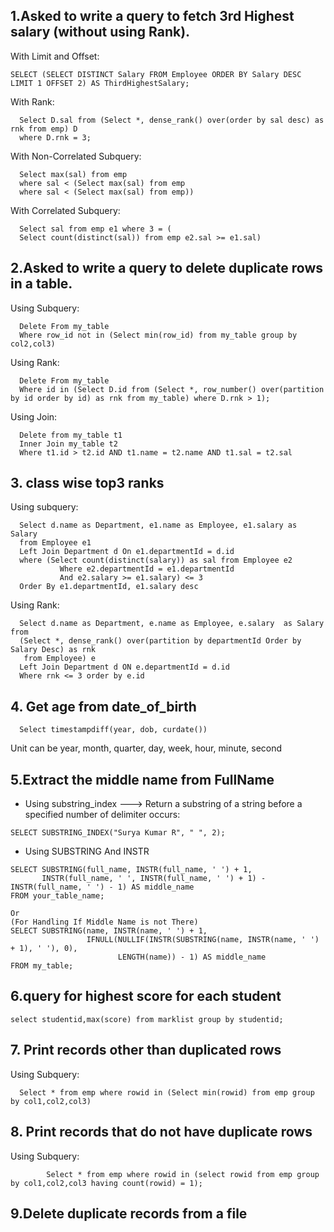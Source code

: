 ## 1.Asked to write a query to fetch 3rd Highest salary (without using Rank). 
With Limit and Offset:
```
SELECT (SELECT DISTINCT Salary FROM Employee ORDER BY Salary DESC LIMIT 1 OFFSET 2) AS ThirdHighestSalary;
```
With Rank: 
```
  Select D.sal from (Select *, dense_rank() over(order by sal desc) as rnk from emp) D 
  where D.rnk = 3; 
```
With Non-Correlated Subquery:
```
  Select max(sal) from emp 
  where sal < (Select max(sal) from emp 
  where sal < (Select max(sal) from emp))
```
With Correlated Subquery:
```
  Select sal from emp e1 where 3 = (
  Select count(distinct(sal)) from emp e2.sal >= e1.sal)
```

## 2.Asked to write a query to delete duplicate rows in a table. 
Using Subquery:
```
  Delete From my_table 
  Where row_id not in (Select min(row_id) from my_table group by col2,col3)
```
Using Rank: 
```
  Delete From my_table
  Where id in (Select D.id from (Select *, row_number() over(partition by id order by id) as rnk from my_table) where D.rnk > 1);
```
Using Join:
```
  Delete from my_table t1 
  Inner Join my_table t2 
  Where t1.id > t2.id AND t1.name = t2.name AND t1.sal = t2.sal  
```

## 3. class wise top3 ranks 
Using subquery:
```
  Select d.name as Department, e1.name as Employee, e1.salary as Salary 
  from Employee e1
  Left Join Department d On e1.departmentId = d.id
  where (Select count(distinct(salary)) as sal from Employee e2 
           Where e2.departmentId = e1.departmentId 
           And e2.salary >= e1.salary) <= 3
  Order By e1.departmentId, e1.salary desc
```
Using Rank:
```
  Select d.name as Department, e.name as Employee, e.salary  as Salary from 
  (Select *, dense_rank() over(partition by departmentId Order by Salary Desc) as rnk
   from Employee) e
  Left Join Department d ON e.departmentId = d.id
  Where rnk <= 3 order by e.id
```

## 4. Get age from date_of_birth
```
  Select timestampdiff(year, dob, curdate())
```
Unit can be year, month, quarter, day, week, hour, minute, second

## 5.Extract the middle name from FullName  

-   Using substring_index ---> Return a substring of a string before a specified number of delimiter occurs:  
```
SELECT SUBSTRING_INDEX("Surya Kumar R", " ", 2);
```
-   Using SUBSTRING And INSTR
``` 
SELECT SUBSTRING(full_name, INSTR(full_name, ' ') + 1, 
       INSTR(full_name, ' ', INSTR(full_name, ' ') + 1) - INSTR(full_name, ' ') - 1) AS middle_name
FROM your_table_name;

Or
(For Handling If Middle Name is not There)
SELECT SUBSTRING(name, INSTR(name, ' ') + 1, 
                 IFNULL(NULLIF(INSTR(SUBSTRING(name, INSTR(name, ' ') + 1), ' '), 0), 
                        LENGTH(name)) - 1) AS middle_name 
FROM my_table;
```

## 6.query for highest score for each student  
```
select studentid,max(score) from marklist group by studentid;
```
	
## 7. Print records other than duplicated rows
Using Subquery:
```
  Select * from emp where rowid in (Select min(rowid) from emp group by col1,col2,col3)
```

## 8. Print records that do not have duplicate rows
Using Subquery:
```		
		Select * from emp where rowid in (select rowid from emp group by col1,col2,col3 having count(rowid) = 1);
```

## 9.Delete duplicate records from a file
